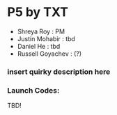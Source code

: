 # P5 by TXT

* Shreya Roy : PM
* Justin Mohabir : tbd
* Daniel He : tbd
* Russell Goyachev : (?)

### insert quirky description here


### Launch Codes:
 TBD!
 
 